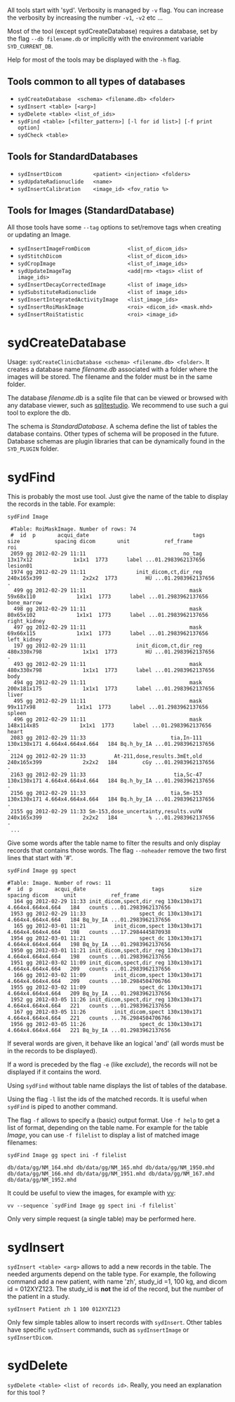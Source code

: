 
All tools start with 'syd'. Verbosity is managed by `-v` flag. You can increase the verbosity by increasing the number `-v1`, `-v2` etc ...

Most of the tool (except sydCreateDatabase) requires a database, set by the flag `--db filename.db` or implicitly with the environment variable `SYD_CURRENT_DB`. 

Help for most of the tools may be displayed with the `-h` flag. 

## Tools common to all types of databases

* `sydCreateDatabase  <schema> <filename.db> <folder>`
* `sydInsert <table> [<arg>]`
* `sydDelete <table> <list_of_ids>`
* `sydFind <table> [<filter_pattern>] [-l for id list>] [-f print option]`
* `sydCheck <table>`


## Tools for StandardDatabases

* `sydInsertDicom          <patient> <injection> <folders>`
* `sydUpdateRadionuclide   <name>`
* `sydInsertCalibration    <image_id> <fov_ratio %>`

## Tools for Images (StandardDatabase)

All those tools have some `--tag` options to set/remove tags when creating or updating an Image.

* `sydInsertImageFromDicom            <list_of_dicom_ids>`
* `sydStitchDicom                     <list_of_dicom_ids>`
* `sydCropImage                       <list_of_image_ids>`
* `sydUpdateImageTag                  <add|rm> <tags> <list of image_ids>`
* `sydInsertDecayCorrectedImage       <list of image_ids>`
* `sydSubstituteRadionuclide          <list of image_ids>`
* `sydInsertIntegratedActivityImage   <list_image_ids>`
* `sydInsertRoiMaskImage              <roi> <dicom_id> <mask.mhd>`
* `sydInsertRoiStatistic              <roi> <image_id>`


# sydCreateDatabase

Usage: `sydCreateClinicDatabase <schema> <filename.db> <folder>`. It creates a database name *filename.db* associated with a folder where the images will be stored. The filename and the folder must be in the same folder. 

The database *filename.db* is a sqlite file that can be viewed or browsed with any database viewer, such as [sqlitestudio](http://sqlitestudio.pl). We recommend to use such a gui tool to explore the db. 

The schema is *StandardDatabase*. A schema define the list of tables the database contains. Other types of schema will be proposed in the future. Database schemas are plugin libraries that can be dynamically found in the `SYD_PLUGIN` folder. 



# sydFind

This is probably the most use tool. Just give the name of the table to display the records in the table. For example: 

```
sydFind Image

 #Table: RoiMaskImage. Number of rows: 74
 #  id  p       acqui_date                                 tags        size           spacing dicom       unit           ref_frame          roi
 2059 gg 2012-02-29 11:11                               no_tag    13x17x12             1x1x1  1773      label ...01.2983962137656     lesion01
 1974 gg 2012-02-29 11:11                init_dicom,ct,dir_reg 240x165x399             2x2x2  1773         HU ...01.2983962137656            -
  499 gg 2012-02-29 11:11                                 mask   59x68x110             1x1x1  1773      label ...01.2983962137656  bone_marrow
  498 gg 2012-02-29 11:11                                 mask   80x65x102             1x1x1  1773      label ...01.2983962137656 right_kidney
  497 gg 2012-02-29 11:11                                 mask   69x66x115             1x1x1  1773      label ...01.2983962137656  left_kidney
  197 gg 2012-02-29 11:11                init_dicom,ct,dir_reg 480x330x798             1x1x1  1773         HU ...01.2983962137656            -
  493 gg 2012-02-29 11:11                                 mask 480x330x798             1x1x1  1773      label ...01.2983962137656         body
  494 gg 2012-02-29 11:11                                 mask 200x181x175             1x1x1  1773      label ...01.2983962137656        liver
  495 gg 2012-02-29 11:11                                 mask   99x117x98             1x1x1  1773      label ...01.2983962137656       spleen
  496 gg 2012-02-29 11:11                                 mask  148x114x85             1x1x1  1773      label ...01.2983962137656        heart
 2083 gg 2012-02-29 11:33                           tia,In-111 130x130x171 4.664x4.664x4.664   184 Bq.h_by_IA ...01.2983962137656            -
 2124 gg 2012-02-29 11:33         At-211,dose,results.3mEt,old 240x165x399             2x2x2   184        cGy ...01.2983962137656            -
 2163 gg 2012-02-29 11:33                            tia,Sc-47 130x130x171 4.664x4.664x4.664   184 Bq.h_by_IA ...01.2983962137656            -
 2156 gg 2012-02-29 11:33                           tia,Sm-153 130x130x171 4.664x4.664x4.664   184 Bq.h_by_IA ...01.2983962137656            -
 2155 gg 2012-02-29 11:33 Sm-153,dose_uncertainty,results.vuYW 240x165x399             2x2x2   184          % ...01.2983962137656            -
 ...
```

Give some words after the table name to filter the results and only display records that contains those words. The flag `--noheader` remove the two first lines that start with '#'. 


```
sydFind Image gg spect

#Table: Image. Number of rows: 11
#  id  p       acqui_date                     tags        size           spacing dicom     unit           ref_frame
  164 gg 2012-02-29 11:33 init_dicom,spect,dir_reg 130x130x171 4.664x4.664x4.664   184   counts ...01.2983962137656
 1953 gg 2012-02-29 11:33                 spect_dc 130x130x171 4.664x4.664x4.664   184 Bq_by_IA ...01.2983962137656
  165 gg 2012-03-01 11:21         init_dicom,spect 130x130x171 4.664x4.664x4.664   198   counts ...17.2984445870938
 1954 gg 2012-03-01 11:21                 spect_dc 130x130x171 4.664x4.664x4.664   198 Bq_by_IA ...01.2983962137656
 1950 gg 2012-03-01 11:21 init_dicom,spect,dir_reg 130x130x171 4.664x4.664x4.664   198   counts ...01.2983962137656
 1951 gg 2012-03-02 11:09 init_dicom,spect,dir_reg 130x130x171 4.664x4.664x4.664   209   counts ...01.2983962137656
  166 gg 2012-03-02 11:09         init_dicom,spect 130x130x171 4.664x4.664x4.664   209   counts ...10.2984504706766
 1955 gg 2012-03-02 11:09                 spect_dc 130x130x171 4.664x4.664x4.664   209 Bq_by_IA ...01.2983962137656
 1952 gg 2012-03-05 11:26 init_dicom,spect,dir_reg 130x130x171 4.664x4.664x4.664   221   counts ...01.2983962137656
  167 gg 2012-03-05 11:26         init_dicom,spect 130x130x171 4.664x4.664x4.664   221   counts ...76.2984504706766
 1956 gg 2012-03-05 11:26                 spect_dc 130x130x171 4.664x4.664x4.664   221 Bq_by_IA ...01.2983962137656

```

If several words are given, it behave like an logical 'and' (all words must be in the records to be displayed). 

If a word is preceded by the flag `-e` (like *exclude*), the records will not be displayed if it contains the word. 

Using `sydFind` without table name displays the list of tables of the database. 

Using the flag `-l` list the ids of the matched records. It is useful when `sydFind` is piped to another command. 

The flag `-f` allows to specify a (basic) output format. Use `-f help` to get a list of format, depending on the table name. For example for the table *Image*, you can use `-f filelist` to display a list of matched image filenames:

```
sydFind Image gg spect ini -f filelist

db/data/gg/NM_164.mhd db/data/gg/NM_165.mhd db/data/gg/NM_1950.mhd db/data/gg/NM_166.mhd db/data/gg/NM_1951.mhd db/data/gg/NM_167.mhd db/data/gg/NM_1952.mhd

```

It could be useful to view the images, for example with [vv](http://vv.creatis.insa-lyon.fr): 

```
vv --sequence `sydFind Image gg spect ini -f filelist`
```

Only very simple request (a single table) may be performed here. 


# sydInsert

`sydInsert <table> <arg>` allows to add a new records in the table. The needed arguments depend on the table type. For example, the following command add a new patient, with name 'zh', study_id =1, 100 kg, and dicom id = 012XYZ123. The study_id is **not** the id of the record, but the number of the patient in a study. 

```
sydInsert Patient zh 1 100 012XYZ123
```

Only few simple tables allow to insert records with `sydInsert`. Other tables have specific `sydInsert` commands, such as `sydInsertImage` or `sydInsertDicom`. 

# sydDelete

`sydDelete <table> <list of records id>`. Really, you need an explanation for this tool ? 













